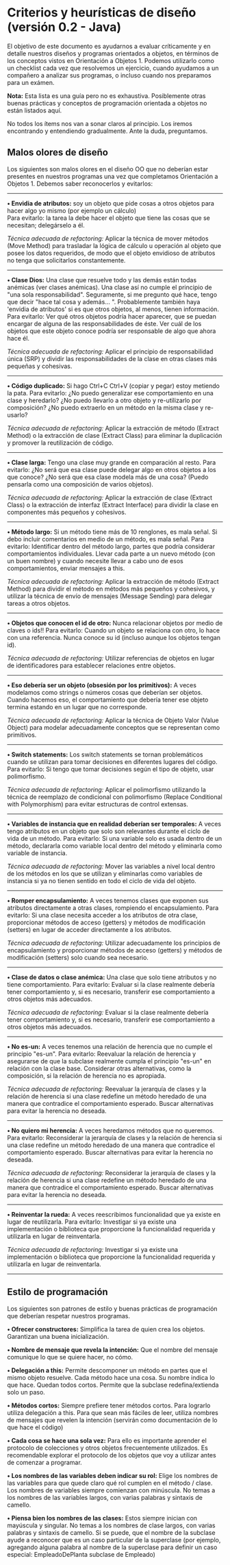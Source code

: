 # Criterios y heurísticas de diseño (versión 0.2 - Java)
El objetivo de este documento es ayudarnos a evaluar críticamente y en detalle nuestros diseños y programas orientados a objetos, en términos de los conceptos vistos en Orientación a Objetos 1. Podemos utilizarlo como un checklist cada vez que resolvemos un ejercicio, cuando ayudamos a un compañero a analizar sus programas, o incluso cuando nos preparamos para un exámen. 

**Nota:** Esta lista es una guía pero no es exhaustiva. Posiblemente otras buenas prácticas y conceptos de programación orientada a objetos no están listados aquí.

No todos los ítems nos van a sonar claros al principio. Los iremos encontrando y entendiendo gradualmente. Ante la duda, preguntamos. 

## Malos olores de diseño
Los siguientes son malos olores en el diseño OO que no deberían estar presentes en nuestros programas una vez que completamos Orientación a Objetos 1. Debemos saber reconocerlos y evitarlos:

----------------------------------------------------------------------------------------------------------------------------------------------------

**• Envidia de atributos:** soy un objeto que pide cosas a otros objetos para hacer algo yo mismo (por ejemplo un cálculo)  
Para evitarlo: la tarea la debe hacer el objeto que tiene las cosas que se necesitan; delegárselo a él.

*Técnica adecuada de refactoring:* Aplicar la técnica de mover métodos (Move Method) para trasladar la lógica de cálculo u operación al objeto que posee los datos requeridos, de modo que el objeto envidioso de atributos no tenga que solicitarlos constantemente.

----------------------------------------------------------------------------------------------------------------------------------------------------

**• Clase Dios:** Una clase que resuelve todo y las demás están todas anémicas (ver clases anémicas). Una clase así no cumple el principio de "una sola responsabilidad". Seguramente, si me pregunto qué hace, tengo que decir "hace tal cosa y además... ". Probablemente también haya 'envidia de atributos' si es que otros objetos, al menos, tienen información. Para evitarlo: Ver qué otros objetos podría hacer aparecer, que se puedan encargar de alguna de las responsabilidades de éste. Ver cuál de los objetos que este objeto conoce podría ser responsable de algo que ahora hace él.

*Técnica adecuada de refactoring:* Aplicar el principio de responsabilidad única (SRP) y dividir las responsabilidades de la clase en otras clases más pequeñas y cohesivas.

----------------------------------------------------------------------------------------------------------------------------------------------------

**• Código duplicado:** Si hago Ctrl+C Ctrl+V (copiar y pegar) estoy metiendo la pata. Para evitarlo: ¿No puedo generalizar ese comportamiento en una clase y heredarlo? ¿No puedo llevarlo a otro objeto y re-utilizarlo por composición? ¿No puedo extraerlo en un método en la misma clase y re-usarlo?

*Técnica adecuada de refactoring:* Aplicar la extracción de método (Extract Method) o la extracción de clase (Extract Class) para eliminar la duplicación y promover la reutilización de código.

----------------------------------------------------------------------------------------------------------------------------------------------------

**• Clase larga:** Tengo una clase muy grande en comparación al resto. Para evitarlo: ¿No será que esa clase puede delegar algo en otros objetos a los que conoce? ¿No será que esa clase modela más de una cosa? (Puedo pensarla como una composición de varios objetos).

*Técnica adecuada de refactoring:* Aplicar la extracción de clase (Extract Class) o la extracción de interfaz (Extract Interface) para dividir la clase en componentes más pequeños y cohesivos.

----------------------------------------------------------------------------------------------------------------------------------------------------

**• Método largo:** Si un método tiene más de 10 renglones, es mala señal. Si debo incluir comentarios en medio de un método, es mala señal. Para evitarlo: Identificar dentro del método largo, partes que podría considerar comportamientos individuales. Llevar cada parte a un nuevo método (con un buen nombre) y cuando necesite llevar a cabo uno de esos comportamientos, enviar mensajes a this.

*Técnica adecuada de refactoring:* Aplicar la extracción de método (Extract Method) para dividir el método en métodos más pequeños y cohesivos, y utilizar la técnica de envío de mensajes (Message Sending) para delegar tareas a otros objetos.

----------------------------------------------------------------------------------------------------------------------------------------------------

**• Objetos que conocen el id de otro:** Nunca relacionar objetos por medio de claves o ids!! Para evitarlo: Cuando un objeto se relaciona con otro, lo hace con una referencia. Nunca conoce su id (incluso aunque los objetos tengan id).

*Técnica adecuada de refactoring:* Utilizar referencias de objetos en lugar de identificadores para establecer relaciones entre objetos.

----------------------------------------------------------------------------------------------------------------------------------------------------

**• Eso debería ser un objeto (obsesión por los primitivos):** A veces modelamos como strings o números cosas que deberían ser objetos. Cuando hacemos eso, el comportamiento que debería tener ese objeto termina estando en un lugar que no corresponde.

*Técnica adecuada de refactoring:* Aplicar la técnica de Objeto Valor (Value Object) para modelar adecuadamente conceptos que se representan como primitivos.

----------------------------------------------------------------------------------------------------------------------------------------------------

**• Switch statements:** Los switch statements se tornan problemáticos cuando se utilizan para tomar decisiones en diferentes lugares del código. Para evitarlo: Si tengo que tomar decisiones según el tipo de objeto, usar polimorfismo.

*Técnica adecuada de refactoring:* Aplicar el polimorfismo utilizando la técnica de reemplazo de condicional con polimorfismo (Replace Conditional with Polymorphism) para evitar estructuras de control extensas.

----------------------------------------------------------------------------------------------------------------------------------------------------

**• Variables de instancia que en realidad deberían ser temporales:** A veces tengo atributos en un objeto que solo son relevantes durante el ciclo de vida de un método. Para evitarlo: Si una variable solo es usada dentro de un método, declararla como variable local dentro del método y eliminarla como variable de instancia.

*Técnica adecuada de refactoring:* Mover las variables a nivel local dentro de los métodos en los que se utilizan y eliminarlas como variables de instancia si ya no tienen sentido en todo el ciclo de vida del objeto.

----------------------------------------------------------------------------------------------------------------------------------------------------

**• Romper encapsulamiento:** A veces tenemos clases que exponen sus atributos directamente a otras clases, rompiendo el encapsulamiento. Para evitarlo: Si una clase necesita acceder a los atributos de otra clase, proporcionar métodos de acceso (getters) y métodos de modificación (setters) en lugar de acceder directamente a los atributos.

*Técnica adecuada de refactoring:* Utilizar adecuadamente los principios de encapsulamiento y proporcionar métodos de acceso (getters) y métodos de modificación (setters) solo cuando sea necesario.

----------------------------------------------------------------------------------------------------------------------------------------------------

**• Clase de datos o clase anémica:** Una clase que solo tiene atributos y no tiene comportamiento. Para evitarlo: Evaluar si la clase realmente debería tener comportamiento y, si es necesario, transferir ese comportamiento a otros objetos más adecuados.

*Técnica adecuada de refactoring:* Evaluar si la clase realmente debería tener comportamiento y, si es necesario, transferir ese comportamiento a otros objetos más adecuados.

----------------------------------------------------------------------------------------------------------------------------------------------------

**• No es-un:** A veces tenemos una relación de herencia que no cumple el principio "es-un". Para evitarlo: Reevaluar la relación de herencia y asegurarse de que la subclase realmente cumpla el principio "es-un" en relación con la clase base. Considerar otras alternativas, como la composición, si la relación de herencia no es apropiada.

*Técnica adecuada de refactoring:* Reevaluar la jerarquía de clases y la relación de herencia si una clase redefine un método heredado de una manera que contradice el comportamiento esperado. Buscar alternativas para evitar la herencia no deseada.

----------------------------------------------------------------------------------------------------------------------------------------------------

**• No quiero mi herencia:** A veces heredamos métodos que no queremos. Para evitarlo: Reconsiderar la jerarquía de clases y la relación de herencia si una clase redefine un método heredado de una manera que contradice el comportamiento esperado. Buscar alternativas para evitar la herencia no deseada.

*Técnica adecuada de refactoring:* Reconsiderar la jerarquía de clases y la relación de herencia si una clase redefine un método heredado de una manera que contradice el comportamiento esperado. Buscar alternativas para evitar la herencia no deseada.

----------------------------------------------------------------------------------------------------------------------------------------------------

**• Reinventar la rueda:** A veces reescribimos funcionalidad que ya existe en lugar de reutilizarla. Para evitarlo: Investigar si ya existe una implementación o biblioteca que proporcione la funcionalidad requerida y utilizarla en lugar de reinventarla.

*Técnica adecuada de refactoring:* Investigar si ya existe una implementación o biblioteca que proporcione la funcionalidad requerida y utilizarla en lugar de reinventarla.

----------------------------------------------------------------------------------------------------------------------------------------------------

## Estilo de programación 
Los siguientes son patrones de estilo y buenas prácticas de programación que deberían  respetar nuestros programas.

**• Ofrecer constructores:** Simplifica la tarea de quien crea los objetos. Garantizan una buena inicialización.

**• Nombre de mensaje que revela la intención:**  Que el nombre del mensaje comunique lo que se quiere hacer, no cómo.

**• Delegación a this:** Permite descomponer un método en partes que el mismo objeto resuelve. Cada método hace una cosa. Su nombre indica lo que hace. Quedan todos cortos. Permite que la subclase redefina/extienda solo un paso. 

**• Métodos cortos:** Siempre prefiere tener métodos cortos. Para lograrlo utiliza delegación a this. Para que sean más fáciles de leer, utiliza nombres de mensajes que revelen la intención (servirán como documentación de lo que hace el código)

**• Cada cosa se hace una sola vez:** Para ello es importante aprender el protocolo de colecciones y otros objetos frecuentemente utilizados. Es recomendable explorar el protocolo de los objetos que voy a utilizar antes de comenzar a programar.

**• Los nombres de las variables deben indicar su rol:** Elige los nombres de las variables para que quede claro qué rol cumplen en el método / clase. Los nombres de variables siempre comienzan con minúscula. No temas a los nombres de las variables largos, con varias palabras y sintaxis de camello. 

**• Piensa bien los nombres de las clases:** Estos siempre inician con mayúscula y singular. No temas a los nombres de clase largos, con varias palabras y sintaxis de camello. Si se puede, que el nombre de la subclase ayude a reconocer que es un caso particular de la superclase (por ejemplo, agregando alguna palabra al nombre de la superclase para definir un caso especial:  EmpleadoDePlanta subclase de Empleado)
